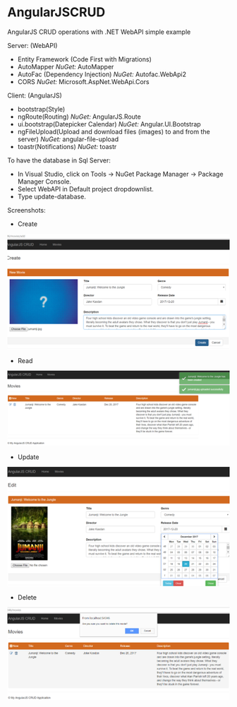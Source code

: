 # AngularJSCRUD
AngularJS CRUD operations with .NET WebAPI simple example 

Server: (WebAPI)

- Entity Framework (Code First with Migrations)  
- AutoMapper _NuGet:_ AutoMapper
- AutoFac (Dependency Injection) _NuGet:_ Autofac.WebApi2
- CORS _NuGet:_ Microsoft.AspNet.WebApi.Cors
 
Client: (AngularJS)

- bootstrap(Style) 
- ngRoute(Routing) _NuGet:_ AngularJS.Route
- ui.bootstrap(Datepicker Calendar) _NuGet:_ Angular.UI.Bootstrap
- ngFileUpload(Upload and download files (images) to and from the server) _NuGet:_ angular-file-upload
- toastr(Notifications) _NuGet:_ toastr

To have the database in Sql Server:

- In Visual Studio, click on Tools -> NuGet Package Manager -> Package Manager Console. 
- Select WebAPI in Default project dropdownlist.
- Type update-database.

Screenshots:
- Create
<img src="Screenshots/create.png" width="700" >

- Read
<img src="Screenshots/List.png" width="700" >

- Update
<img src="Screenshots/update.png" width="700" >

- Delete
<img src="Screenshots/delete.png" width="700" >

